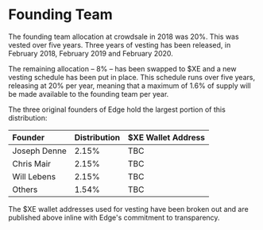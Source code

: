 # Founding Team

The founding team allocation at crowdsale in 2018 was 20%. This was vested over five years. Three years of vesting has been released, in February 2018, February 2019 and February 2020.

The remaining allocation – 8% – has been swapped to $XE and a new vesting schedule has been put in place. This schedule runs over five years, releasing at 20% per year, meaning that a maximum of 1.6% of supply will be made available to the founding team per year.

The three original founders of Edge hold the largest portion of this distribution:

| Founder | Distribution | $XE Wallet Address |
| :--- | :--- | :--- |
| Joseph Denne | 2.15% | TBC |
| Chris Mair | 2.15% | TBC |
| Will Lebens | 2.15% | TBC |
| Others | 1.54% | TBC |

The $XE wallet addresses used for vesting have been broken out and are published above inline with Edge's commitment to transparency.

